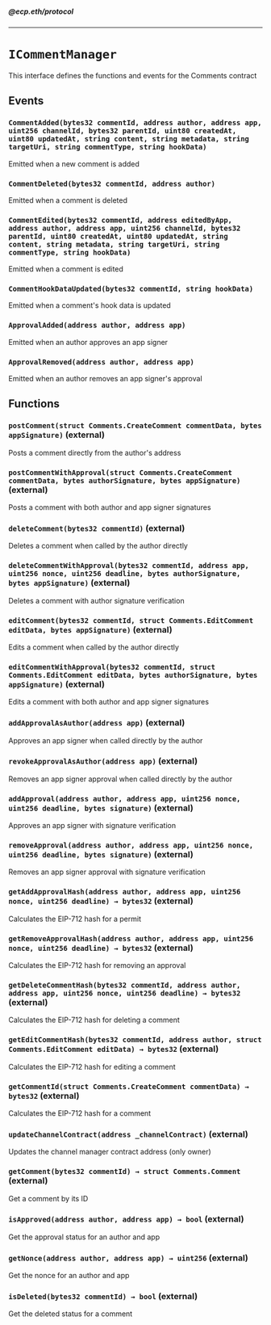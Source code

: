 ##### @ecp.eth/protocol

----

# `ICommentManager`

This interface defines the functions and events for the Comments contract







## Events

### `CommentAdded(bytes32 commentId, address author, address app, uint256 channelId, bytes32 parentId, uint80 createdAt, uint80 updatedAt, string content, string metadata, string targetUri, string commentType, string hookData)`

Emitted when a new comment is added




### `CommentDeleted(bytes32 commentId, address author)`

Emitted when a comment is deleted




### `CommentEdited(bytes32 commentId, address editedByApp, address author, address app, uint256 channelId, bytes32 parentId, uint80 createdAt, uint80 updatedAt, string content, string metadata, string targetUri, string commentType, string hookData)`

Emitted when a comment is edited




### `CommentHookDataUpdated(bytes32 commentId, string hookData)`

Emitted when a comment's hook data is updated




### `ApprovalAdded(address author, address app)`

Emitted when an author approves an app signer




### `ApprovalRemoved(address author, address app)`

Emitted when an author removes an app signer's approval





## Functions

### `postComment(struct Comments.CreateComment commentData, bytes appSignature)` (external)

Posts a comment directly from the author's address




### `postCommentWithApproval(struct Comments.CreateComment commentData, bytes authorSignature, bytes appSignature)` (external)

Posts a comment with both author and app signer signatures




### `deleteComment(bytes32 commentId)` (external)

Deletes a comment when called by the author directly




### `deleteCommentWithApproval(bytes32 commentId, address app, uint256 nonce, uint256 deadline, bytes authorSignature, bytes appSignature)` (external)

Deletes a comment with author signature verification




### `editComment(bytes32 commentId, struct Comments.EditComment editData, bytes appSignature)` (external)

Edits a comment when called by the author directly




### `editCommentWithApproval(bytes32 commentId, struct Comments.EditComment editData, bytes authorSignature, bytes appSignature)` (external)

Edits a comment with both author and app signer signatures




### `addApprovalAsAuthor(address app)` (external)

Approves an app signer when called directly by the author




### `revokeApprovalAsAuthor(address app)` (external)

Removes an app signer approval when called directly by the author




### `addApproval(address author, address app, uint256 nonce, uint256 deadline, bytes signature)` (external)

Approves an app signer with signature verification




### `removeApproval(address author, address app, uint256 nonce, uint256 deadline, bytes signature)` (external)

Removes an app signer approval with signature verification




### `getAddApprovalHash(address author, address app, uint256 nonce, uint256 deadline) → bytes32` (external)

Calculates the EIP-712 hash for a permit




### `getRemoveApprovalHash(address author, address app, uint256 nonce, uint256 deadline) → bytes32` (external)

Calculates the EIP-712 hash for removing an approval




### `getDeleteCommentHash(bytes32 commentId, address author, address app, uint256 nonce, uint256 deadline) → bytes32` (external)

Calculates the EIP-712 hash for deleting a comment




### `getEditCommentHash(bytes32 commentId, address author, struct Comments.EditComment editData) → bytes32` (external)

Calculates the EIP-712 hash for editing a comment




### `getCommentId(struct Comments.CreateComment commentData) → bytes32` (external)

Calculates the EIP-712 hash for a comment




### `updateChannelContract(address _channelContract)` (external)

Updates the channel manager contract address (only owner)




### `getComment(bytes32 commentId) → struct Comments.Comment` (external)

Get a comment by its ID




### `isApproved(address author, address app) → bool` (external)

Get the approval status for an author and app




### `getNonce(address author, address app) → uint256` (external)

Get the nonce for an author and app




### `isDeleted(bytes32 commentId) → bool` (external)

Get the deleted status for a comment






